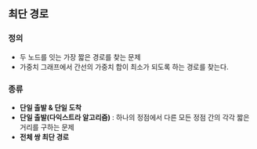 ## 최단 경로 

### 정의
- 두 노드를 잇는 가장 짧은 경로를 찾는 문제
- 가중치 그래프에서 간선의 가중치 합이 최소가 되도록 하는 경로를 찾는다.

### 종류
- **단일 출발 & 단일 도착**
- **단일 출발(다익스트라 알고리즘)** : 하나의 정점에서 다른 모든 정점 간의 각각 짧은 거리를 구하는 문제
- **전체 쌍 최단 경로**